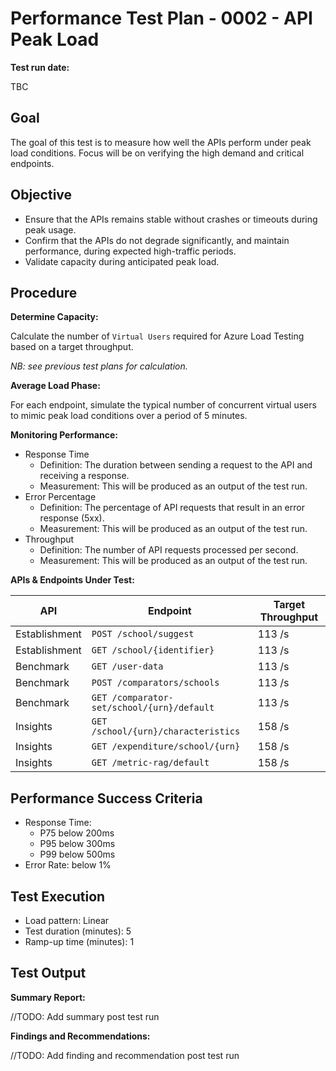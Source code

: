 ﻿# Performance Test Plan - 0002 - API Peak Load

**Test run date:**

TBC

## Goal

The goal of this test is to measure how well the APIs perform under peak load conditions. Focus will be on verifying the
high demand and critical endpoints.

## Objective

- Ensure that the APIs remains stable without crashes or timeouts during peak usage.
- Confirm that the APIs do not degrade significantly, and maintain performance, during expected high-traffic periods.
- Validate capacity during anticipated peak load.

## Procedure

**Determine Capacity:**

Calculate the number of `Virtual Users` required for Azure Load Testing based on a target throughput.

_NB: see previous test plans for calculation._

**Average Load Phase:**

For each endpoint, simulate the typical number of concurrent virtual users to mimic peak load conditions over a
period of 5 minutes.

**Monitoring Performance:**

- Response Time
    - Definition: The duration between sending a request to the API and receiving a response.
    - Measurement: This will be produced as an output of the test run.
- Error Percentage
    - Definition: The percentage of API requests that result in an error response (5xx).
    - Measurement: This will be produced as an output of the test run.
- Throughput
    - Definition: The number of API requests processed per second.
    - Measurement: This will be produced as an output of the test run.

**APIs & Endpoints Under Test:**

| API           | Endpoint                                   | Target Throughput |
|---------------|--------------------------------------------|-------------------|
| Establishment | `POST /school/suggest`                     | 113 /s            |
| Establishment | `GET /school/{identifier}`                 | 113 /s            |
| Benchmark     | `GET /user-data`                           | 113 /s            |
| Benchmark     | `POST /comparators/schools`                | 113 /s            |
| Benchmark     | `GET /comparator-set/school/{urn}/default` | 113 /s            |
| Insights      | `GET /school/{urn}/characteristics`        | 158 /s            |
| Insights      | `GET /expenditure/school/{urn}`            | 158 /s            |
| Insights      | `GET /metric-rag/default`                  | 158 /s            |

## Performance Success Criteria

- Response Time:
    - P75 below 200ms
    - P95 below 300ms
    - P99 below 500ms
- Error Rate:  below 1%

## Test Execution

- Load pattern: Linear
- Test duration (minutes): 5
- Ramp-up time (minutes): 1

## Test Output

**Summary Report:**

//TODO: Add summary post test run

**Findings and Recommendations:**

//TODO: Add finding and recommendation post test run